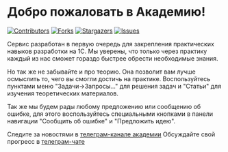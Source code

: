 # Добро пожаловать в Академию!

<a name="readme-top"></a>

<!-- PROJECT SHIELDS -->
<!--
*** I'm using markdown "reference style" links for readability.
*** Reference links are enclosed in brackets [ ] instead of parentheses ( ).
*** See the bottom of this document for the declaration of the reference variables
*** for contributors-url, forks-url, etc. This is an optional, concise syntax you may use.
*** https://www.markdownguide.org/basic-syntax/#reference-style-links
-->
[![Contributors][contributors-shield]][contributors-url]
[![Forks][forks-shield]][forks-url]
[![Stargazers][stars-shield]][stars-url]
[![Issues][issues-shield]][issues-url]

Сервис разработан в первую очередь для закрепления практических навыков разработки на 1С.
Мы уверены, что только через практику каждый из нас сможет гораздо быстрее обрести необходимые знания.

Но так же не забывайте и про теорию. Она позволит вам лучше осмыслить то, чего вы смогли достичь на практике.
Воспользуйтесь пунктами меню "Задачи->Запросы..." для решения задач и "Статьи" для изучения теоретических материалов.

Так же мы будем рады любому предложению или сообщению об ошибке, для этого воспользуйтесь специальными кнопками в
панели навигации "Сообщить об ошибке" и "Предложить идею". 

Следите за новостями в <a href="https://t.me/academy_devins">телеграм-канале академии</a>
Обсуждайте свой прогресс в  <a href="https://t.me/+lovD4Zd3qS40YmQy"> телеграм-чате </a>



<!-- MARKDOWN LINKS & IMAGES -->
<!-- https://www.markdownguide.org/basic-syntax/#reference-style-links -->
[contributors-shield]: https://img.shields.io/github/contributors/leandr92/Academy_Devins?style=for-the-badge
[contributors-url]: https://github.com/github/downloads/:leandr92/:Academy_Devins/total
[forks-shield]: https://img.shields.io/github/forks/leandr92/Academy_Devins?style=for-the-badge
[forks-url]: https://github.com/github/forks/:leandr92/:Academy_Devins/total
[stars-shield]: https://img.shields.io/github/stars/leandr92/Academy_Devins?style=for-the-badge
[stars-url]: https://github.com/github/stars/:leandr92/:Academy_Devins/total
[issues-shield]: https://img.shields.io/github/issues/leandr92/Academy_Devins?style=for-the-badge
[issues-url]: https://github.com/github/issues/:leandr92/:Academy_Devins/total
[product-screenshot]: images/screenshot.png

